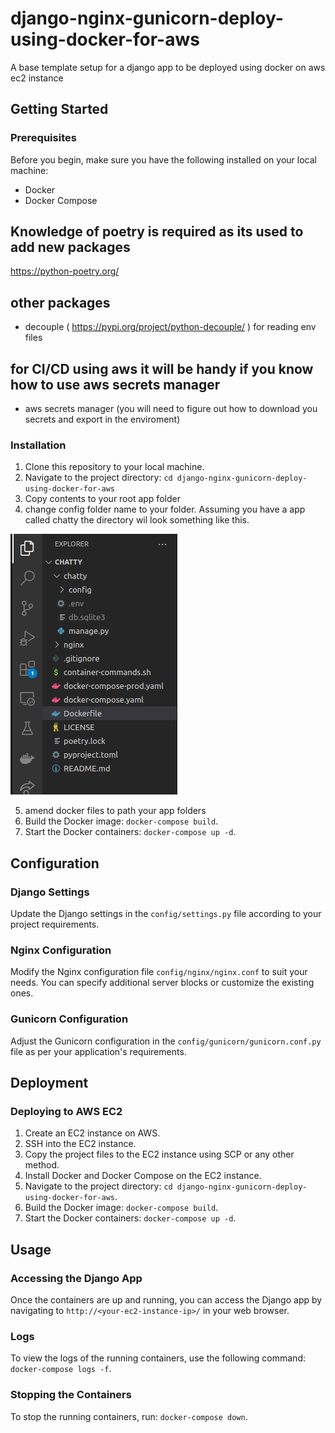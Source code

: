 # django-nginx-gunicorn-deploy-using-docker-for-aws
A base template setup for a django app to be deployed using docker on aws ec2 instance


## Getting Started

### Prerequisites
Before you begin, make sure you have the following installed on your local machine:
- Docker
- Docker Compose
## Knowledge of poetry is required as its used to add new packages
https://python-poetry.org/
## other packages
- decouple ( https://pypi.org/project/python-decouple/ ) for reading env files
## for CI/CD using aws it will be handy if you know how to use aws secrets manager
- aws secrets manager (you will need to figure out how to download you secrets and export in the enviroment)

### Installation
1. Clone this repository to your local machine.
2. Navigate to the project directory: `cd django-nginx-gunicorn-deploy-using-docker-for-aws`
3. Copy contents to your root app folder
4. change config folder name to your folder. Assuming you have a app called chatty the directory wil look something like this.

![screenshot](outer_directory.png)




5. amend docker  files to path your app folders
6. Build the Docker image: `docker-compose build`.
7. Start the Docker containers: `docker-compose up -d`.

## Configuration

### Django Settings
Update the Django settings in the `config/settings.py` file according to your project requirements.

### Nginx Configuration
Modify the Nginx configuration file `config/nginx/nginx.conf` to suit your needs. You can specify additional server blocks or customize the existing ones.

### Gunicorn Configuration
Adjust the Gunicorn configuration in the `config/gunicorn/gunicorn.conf.py` file as per your application's requirements.

## Deployment

### Deploying to AWS EC2
1. Create an EC2 instance on AWS.
2. SSH into the EC2 instance.
3. Copy the project files to the EC2 instance using SCP or any other method.
4. Install Docker and Docker Compose on the EC2 instance.
5. Navigate to the project directory: `cd django-nginx-gunicorn-deploy-using-docker-for-aws`.
6. Build the Docker image: `docker-compose build`.
7. Start the Docker containers: `docker-compose up -d`.

## Usage

### Accessing the Django App
Once the containers are up and running, you can access the Django app by navigating to `http://<your-ec2-instance-ip>/` in your web browser.

### Logs
To view the logs of the running containers, use the following command: `docker-compose logs -f`.

### Stopping the Containers
To stop the running containers, run: `docker-compose down`.

